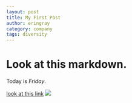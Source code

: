 ```yaml
---
layout: post
title: My First Post
author: eringray
category: company
tags: diversity
---
```

# Look at this markdown.

Today is *Friday*. 

[look at this link](http://www.stackoverflow.com) 
![](https://c402277.ssl.cf1.rackcdn.com/photos/2325/images/hero_small/mountains-hero.jpg?1345838509)

